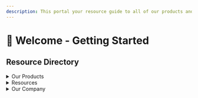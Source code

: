 ```yaml
---
description: This portal your resource guide to all of our products and services.
---
```


# 👋 Welcome - Getting Started

## Resource Directory

<details>

<summary>Our Products</summary>

[Five Tier Connect](products/five-tier-connect/)

[Billboard Advertising](products/billboard-advertising/)

[Weekly Assistance](<README (2).md>)

[Turnkey Programs](products/turnkey-programs/)

</details>

<details>

<summary>Resources</summary>

[Training Video Library](resources/training-video-library/)

[Case Studies](resources/case-studies/)

[Blog](resources/blog/)

[Contact Information](contact-information.md)

</details>

<details>

<summary>Our Company</summary>

[Overview](<README (1).md>)

</details>
